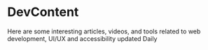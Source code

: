 # DevContent
Here are some interesting articles, videos, and tools related to web development, UI/UX and accessibility updated Daily
